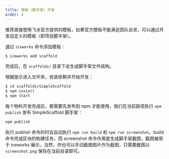 ```yaml
---
title: 模板（脚手架）开发
order: 4
---
```


推荐直接使用飞冰官方提供的模板，如果官方模板不能满足团队诉求，可以通过开发自定义的模板（即项目脚手架）。

通过 `iceworks` 命令添加模板：

```bash
$ iceworks add scaffold
```

完成后，在 `scaffolds/` 目录下会生成脚手架文件结构。

根据提示进入文件夹，安装依赖并开始开发：

```bash
$ cd scaffolds/SimpleScaffold
$ npm install
$ npm start
```

每个物料开发完成后，都需要先发布到 npm 才能使用，我们在当前路径执行 `npm publish` 发布 SimpleScaffold 脚手架：

```bash
npm publish
```

执行 publish 命令的时会自动执行 `npm run build` 和 `npm run screenshot`。build 命令完成区块的构建任务，而 screenshot 命令作用是生成脚手架截图，截图被用于 iceworks 展示。当然，你也可以手动截图图片作为截图，只需要截图以 `screenshot.png` 保存在当前目录即可。
